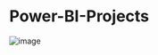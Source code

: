 # Power-BI-Projects

![image](https://github.com/user-attachments/assets/3e517d66-6d01-4952-ad22-6edc946c7b15)
